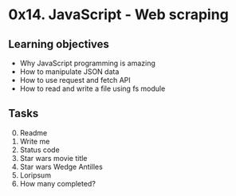 # 0x14. JavaScript - Web scraping

## Learning objectives
* Why JavaScript programming is amazing
* How to manipulate JSON data
* How to use request and fetch API
* How to read and write a file using fs module

## Tasks
0. Readme
1. Write me
2. Status code
3. Star wars movie title
4. Star wars Wedge Antilles
5. Loripsum
6. How many completed?
